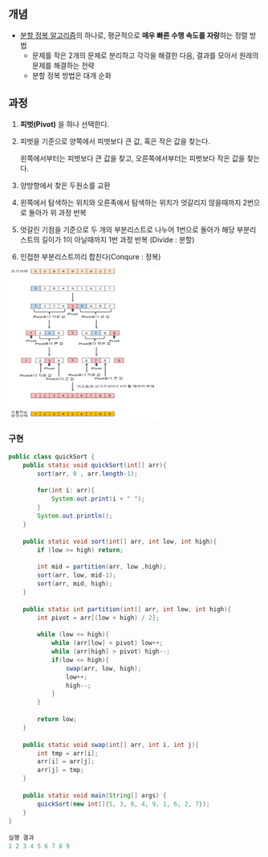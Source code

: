 ## 개념
- <u>분할 정복 알고리즘</u>의 하나로, 평균적으로 **매우 빠른 수행 속도를 자랑**하는 정렬 방법
    - 문제를 작은 2개의 문제로 분리하고 각각을 해결한 다음, 결과를 모아서 원래의 문제를 해결하는 전략
    - 분할 정복 방법은 대개 순화


## 과정
1. **피벗(Pivot)** 을 하나 선택한다.
2. 피벗을 기준으로 양쪽에서 피벗보다 큰 값, 혹은 작은 값을 찾는다.
    
    왼쪽에서부터는 피벗보다 큰 값을 찾고, 오른쪽에서부터는 피벗보다 작은 값을 찾는다.
    
3. 양방향에서 찾은 두원소를 교환
4. 왼쪽에서 탐색하는 위치와 오른족에서 탐색하는 위치가 엇갈리지 않을때까지 2번으로 돌아가 위 과정 반복
5. 엇갈린 기점을 기준으로 두 개의 부분리스트로 나누어 1번으로 돌아가 해당 부분리스트의 길이가 1이 아닐때까지 1번 과정 반복 (Divide : 분할)
6. 인접한 부분리스트끼리 합친다(Conqure : 정복)

<img src="/img/퀵정렬.png" width="300" height="300">
<br/>

### 구현
```java
public class quickSort {
    public static void quickSort(int[] arr){
        sort(arr, 0 , arr.length-1);

        for(int i: arr){
            System.out.print(i + " ");
        }
        System.out.println();
    }

    public static void sort(int[] arr, int low, int high){
        if (low >= high) return;

        int mid = partition(arr, low ,high);
        sort(arr, low, mid-1);
        sort(arr, mid, high);
    }

    public static int partition(int[] arr, int low, int high){
        int pivot = arr[(low + high) / 2];

        while (low <= high){
            while (arr[low] < pivot) low++;
            while (arr[high] > pivot) high--;
            if(low <= high){
                swap(arr, low, high);
                low++;
                high--;
            }
        }

        return low;
    }

    public static void swap(int[] arr, int i, int j){
        int tmp = arr[i];
        arr[i] = arr[j];
        arr[j] = tmp;
    }

    public static void main(String[] args) {
        quickSort(new int[]{5, 3, 8, 4, 9, 1, 6, 2, 7});
    }
}

실행 결과
1 2 3 4 5 6 7 8 9 

```